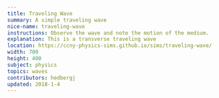 ```yaml
---
title: Traveling Wave
summary: A simple traveling wave
nice-name: traveling-wave
instructions: Observe the wave and note the motion of the medium.
explanation: This is a transverse traveling wave
location: https://ccny-physics-sims.github.io/sims/traveling-wave/
width: 700
height: 400
subject: physics
topics: waves
contributors: hedbergj
updated: 2018-1-4
---
```

